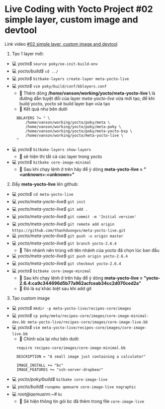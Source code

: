 # Live Coding with Yocto Project #02 simple layer, custom image and devtool

Link video [#02 simple layer, custom image and devtool](https://www.youtube.com/watch?v=nqHylLP2NmA&t=811s "Youtube")

1. Tạo 1 layer mới:
- 💻 *yocto$* `source poky/oe-init-build-env`
- 💻 *yocto/build$* `cd ../`
- 💻 *yocto$* `bitbake-layers create-layer meta-yocto-live`
- 💻 *yocto$* `vim poky/build/conf/bblayers.conf`
  - 📌 Thêm dòng **/home/vanson/working/yocto/meta-yocto-live \\** là đường dẫn tuyệt đối của layer *meta-yocto-live* vừa mới tạo, để  khi build yocto, yocto sẽ build layer bạn vừa tạo
  - 📌 Kết quả như bên dưới
  ```
    BBLAYERS ?= " \
        /home/vanson/working/yocto/poky/meta \
        /home/vanson/working/yocto/poky/meta-poky \
        /home/vanson/working/yocto/poky/meta-yocto-bsp \
        /home/vanson/working/yocto/meta-yocto-live \
    "
  ```
- 💻 *yocto$* `bitbake-layers show-layers`
  - 📌 sẽ hiện thị tất cả các layer trong yocto
- 💻 *yocto$* `bitbake core-image-minimal`
  - 📌 Sau khi chạy lệnh ở trên hãy để ý dòng **meta-yocto-live = "\<unknown>:\<unknown>"**

2. Đẩy **meta-yocto-live** lên github:
- 💻 *yocto$* `cd meta-yocto-live`
- 💻 *yocto/meta-yocto-live$* `git init`
- 💻 *yocto/meta-yocto-live$* `git add .`
- 💻 *yocto/meta-yocto-live$* `git commit -m 'Initial version'`
- 💻 *yocto/meta-yocto-live$* `git remote add origin https://github.com/thanhduongvs/meta-yocto-live.git`
- 💻 *yocto/meta-yocto-live$* `git push -u origin master`
- 💻 *yocto/meta-yocto-live$* `git branch yocto-2.6.4`
  - 📌 Tên nhánh nên trùng với tên nhánh của yocto đã chọn lúc ban đầu
- 💻 *yocto/meta-yocto-live$* `git push origin yocto-2.6.4`
- 💻 *yocto/meta-yocto-live$* `git checkout yocto-2.6.4`
- 💻 *yocto$* `bitbake core-image-minimal`
  - 📌 Sau khi chạy lệnh ở trên hãy để ý dòng **meta-yocto-live = "yocto-2.6.4:ca9c344696d5b77a962acfceab34cc2d070ced2a"**
  - 📌 Đó là sự khác biệt sau khi add git

3. Tạo custom image
- 💻 *yocto$* `mkdir -p meta-yocto-live/recipes-core/images`
- 💻 *yocto$* `cp poky/meta/recipes-core/images/core-image-minimal-dev.bb meta-yocto-live/recipes-core/images/core-image-live.bb`
- 💻 *yocto$* `vim meta-yocto-live/recipes-core/images/core-image-live.bb`
  - 📌 Chỉnh sửa lại như bên dưới:
  ```
    require recipes-core/images/core-image-minimal.bb

    DESCRIPTION = "A small image just containing a calculator"

    IMAGE_INSTALL += "bc"
    IMAGE_FEATURES += "ssh-server-dropbear"
  ```
- 💻 *yocto/poky/build$* `bitbake core-image-live`
- 💻 *yocto/build$* `runqemu qemuarm core-image-live nographic`
- 💻 *root@qemuarm:~#* `bc`
  - 📌 Sẽ hiện thông tin gói bc đã thêm trong file `core-image-live`